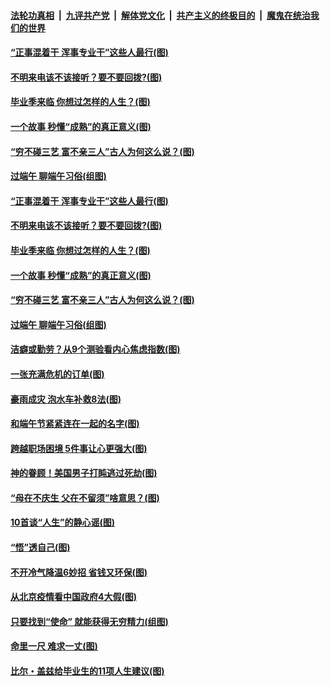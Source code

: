 ####  [法轮功真相](../../../../basic/blob/master/README.md?t=06261702) &nbsp;|&nbsp; [九评共产党](../../../../9ping.md/blob/master/README.md?t=06261702) &nbsp;|&nbsp; [解体党文化](../../../../jtdwh.md/blob/master/README.md?t=06261702)  &nbsp;|&nbsp; [共产主义的终极目的](../../../../gczydzjmd.md/blob/master/README.md?t=06261702) &nbsp;|&nbsp; [魔鬼在统治我们的世界](../../../../mgztzwmdsj.md/blob/master/README.md?t=06261702) 

#### [“正事混着干 浑事专业干”这些人最行(图)](../pages/p8/937732.md?t=06261702) 

#### [不明来电该不该接听？要不要回拨?(图)](../pages/p8/936929.md?t=06261702) 

#### [毕业季来临 你想过怎样的人生？(图)](../pages/p8/937661.md?t=06261702) 

#### [一个故事 秒懂“成熟”的真正意义(图)](../pages/p8/936405.md?t=06261702) 

#### [“穷不碰三艺 富不亲三人”古人为何这么说？(图)](../pages/p8/937602.md?t=06261702) 

#### [过端午 聊端午习俗(组图)](../pages/p8/937246.md?t=06261702) 

#### [“正事混着干 浑事专业干”这些人最行(图)](../pages/p8/937732.md?t=06261702) 

#### [不明来电该不该接听？要不要回拨?(图)](../pages/p8/936929.md?t=06261702) 

#### [毕业季来临 你想过怎样的人生？(图)](../pages/p8/937661.md?t=06261702) 

#### [一个故事 秒懂“成熟”的真正意义(图)](../pages/p8/936405.md?t=06261702) 

#### [“穷不碰三艺 富不亲三人”古人为何这么说？(图)](../pages/p8/937602.md?t=06261702) 

#### [过端午 聊端午习俗(组图)](../pages/p8/937246.md?t=06261702) 

#### [洁癖或勤劳？从9个测验看内心焦虑指数(图)](../pages/p8/937558.md?t=06261702) 

#### [一张充满危机的订单(图)](../pages/p8/936981.md?t=06261702) 

#### [豪雨成灾 泡水车补救8法(图)](../pages/p8/937526.md?t=06261702) 

#### [和端午节紧紧连在一起的名字(图)](../pages/p8/937448.md?t=06261702) 

#### [跨越职场困境 5件事让心更强大(图)](../pages/p8/937375.md?t=06261702) 

#### [神的眷顾！美国男子打盹逃过死劫(图)](../pages/p8/936985.md?t=06261702) 

#### [“母在不庆生 父在不留须”啥意思？(图)](../pages/p8/937234.md?t=06261702) 

#### [10首谈“人生”的静心谣(图)](../pages/p8/936965.md?t=06261702) 

#### [“悟”透自己(图)](../pages/p8/936972.md?t=06261702) 

#### [不开冷气降温6妙招 省钱又环保(图)](../pages/p8/937329.md?t=06261702) 

#### [从北京疫情看中国政府4大假(图)](../pages/p8/937196.md?t=06261702) 

#### [只要找到“使命” 就能获得无穷精力(组图)](../pages/p8/937159.md?t=06261702) 

#### [命里一尺 难求一丈(图)](../pages/p8/936782.md?t=06261702) 

#### [比尔・盖兹给毕业生的11项人生建议(图)](../pages/p8/936231.md?t=06261702) 

